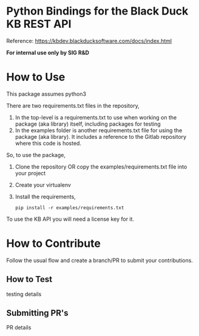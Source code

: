 # Python Bindings for the Black Duck KB REST API

Reference: https://kbdev.blackducksoftware.com/docs/index.html

**For internal use only by SIG R&D**

# How to Use

This package assumes python3

There are two requirements.txt files in the repository,

1. In the top-level is a requirements.txt to use when working on the package (aka library) itself, including packages for testing
2. In the examples folder is another requirements.txt file for using the package (aka library). It includes a reference to the Gitlab repository where this code is hosted.

So, to use the package,

1. Clone the repository OR copy the examples/requirements.txt file into your project

2. Create your virtualenv

3. Install the requirements, 

   ```
   pip install -r examples/requirements.txt
   ```

To use the KB API you will need a license key for it. 

# How to Contribute

Follow the usual flow and create a branch/PR to submit your contributions. 

## How to Test

testing details

## Submitting PR's

PR details

